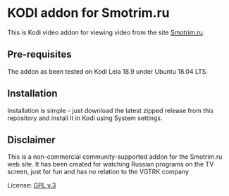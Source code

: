 # KODI addon for Smotrim.ru

This is Kodi video addon for viewing video from the site
[Smotrim.ru](https://Smotrim.ru). 

## Pre-requisites
The addon as been tested on Kodi Leia 18.9 under Ubuntu 18.04
LTS.

## Installation 
Installation is simple - just download the latest zipped
release from this repository and install it in Kodi 
using System settings.

## Disclaimer
This is a non-commercial community-supported addon for the Smotrim.ru web site.
It has been created for watching Russian programs on the TV screen, just for fun and has no relation
to the VGTRK company

License: [GPL v.3](http://www.gnu.org/copyleft/gpl.html)
